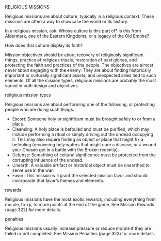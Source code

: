 RELIGIOUS MISSIONS

Religious missions are about culture, typically in a religious context. These missions are often a way to showcase the world or its history.

In a religious mission, ask: Whose culture is this part of? Is this from Aldermark, one of the Eastern Kingdoms, or a legacy of the Old Empire?

How does that culture display its faith?

Mission objectives should be about recovery of religiously significant things, practice of religious rituals, restoration of past glories, and protecting the faith and practices of the people. The objectives are almost never about engaging with the enemy. They are about finding historically important or culturally significant assets, and unexpected allies tied to such elements. Of all the mission types, religious missions are probably the most varied in both design and objectives.

religious mission types

Religious missions are about performing one of the following, or protecting people who are doing such things.

- Escort: Someone holy or significant must be brought safely to or from a place.
- Cleansing: A holy place is befouled and must be purified, which may include performing a ritual or simply driving out the undead occupying it. This may also require finding an object or place that might fix a befouling (recovering holy waters that might cure a disease, or a wound your Chosen got in a battle with the Broken recently).
- Defense: Something of cultural significance must be protected from the corrupting influence of the undead.
- Unearth: A valuable artifact or historical object must be unearthed to serve use in the war.
- Favor: This mission will grant the selected mission favor and should incorporate that favor’s themes and elements.

rewards

Religious missions have the most exotic rewards, including everything from morale, to xp, to more points at the end of the game. See Mission Rewards (page 322) for more details.

penalties

Religious missions usually increase pressure or reduce morale if they are failed or not completed. See Mission Penalties (page 323) for more details.